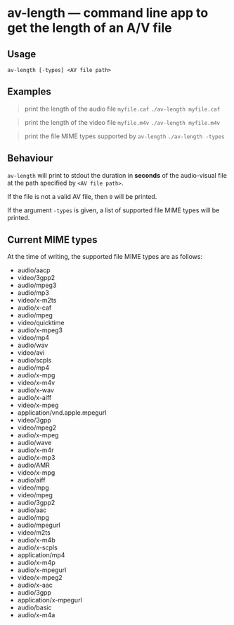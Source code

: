 # av-length — command line app to get the length of an A/V file

## Usage

`av-length [-types] <AV file path>`

## Examples

>print the length of the audio file `myfile.caf`
`./av-length myfile.caf`

>print the length of the video file `myfile.m4v`
`./av-length myfile.m4v`

>print the file MIME types supported by `av-length`
`./av-length -types`

## Behaviour

`av-length` will print to stdout the duration in **seconds** of the audio-visual file at the path specified by `<AV file path>`. 

If the file is not a valid AV file, then `0` will be printed.

If the argument `-types` is given, a list of supported file MIME types will be printed.

## Current MIME types

At the time of writing, the supported file MIME types are as follows:

- audio/aacp
- video/3gpp2
- audio/mpeg3
- audio/mp3
- video/x-m2ts
- audio/x-caf
- audio/mpeg
- video/quicktime
- audio/x-mpeg3
- video/mp4
- audio/wav
- video/avi
- audio/scpls
- audio/mp4
- audio/x-mpg
- video/x-m4v
- audio/x-wav
- audio/x-aiff
- video/x-mpeg
- application/vnd.apple.mpegurl
- video/3gpp
- video/mpeg2
- audio/x-mpeg
- audio/wave
- audio/x-m4r
- audio/x-mp3
- audio/AMR
- video/x-mpg
- audio/aiff
- video/mpg
- video/mpeg
- audio/3gpp2
- audio/aac
- audio/mpg
- audio/mpegurl
- video/m2ts
- audio/x-m4b
- audio/x-scpls
- application/mp4
- audio/x-m4p
- audio/x-mpegurl
- video/x-mpeg2
- audio/x-aac
- audio/3gpp
- application/x-mpegurl
- audio/basic
- audio/x-m4a










